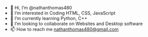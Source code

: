 - 👋 Hi, I’m @nathanthomas480
- 👀 I’m interested in Coding HTML, CSS, JavaScript
- 🌱 I’m currently learning Python, C++
- 💞️ I’m looking to collaborate on Websites and Desktop software
- 📫 How to reach me nathanthomas480@gmail.com

<!---
nathanthomas480/nathanthomas480 is a ✨ special ✨ repository because its `README.md` (this file) appears on your GitHub profile.
You can click the Preview link to take a look at your changes.
--->
